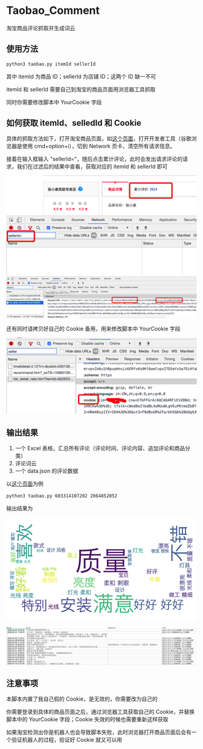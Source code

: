 # Taobao_Comment
淘宝商品评论抓取并生成词云

## 使用方法
```sh
python3 taobao.py itemId sellerId
```

其中 itemId 为商品 ID；sellerId 为店铺 ID；这两个 ID 缺一不可

itemId 和 sellerId 需要自己到淘宝的商品页面用浏览器工具抓取

同时你需要修改脚本中 YourCookie 字段

## 如何获取 itemId、selledId 和 Cookie
具体的抓取方法如下，打开淘宝商品页面，如[这个页面](https://detail.tmall.com/item.htm?spm=a230r.1.14.27.3cba2ff0fBnuTP&id=603314107202&ns=1&abbucket=12&skuId=4225813317223)，打开开发者工具（谷歌浏览器是使用 cmd+option+i），切到 Network 页卡，清空所有请求信息。

接着在输入框输入 "sellerId="，随后点击累计评论，此时会发出请求评论的请求，我们在过滤后的结果中查看，获取对应的 itemId 和 sellerId 即可

![](fetch_example_1.png)
![](fetch_example_2.png)

还有同时请拷贝好自己的 Cookie 备用，用来修改脚本中 YourCookie 字段

![](fetch_example_3.png)

## 输出结果
1. 一个 Excel 表格，汇总所有评论（评论时间、评论内容、追加评论和商品分类）
2. 评论词云
3. 一个 data.json 的评论数据

以[这个页面](https://detail.tmall.com/item.htm?spm=a230r.1.14.27.3cba2ff0fBnuTP&id=603314107202&ns=1&abbucket=12&skuId=4225813317223)为例

```sh
python3 taobao.py 603314107202 2064852052
```

输出结果为

![](output/603314107202_2064852052/WordCloud.png)

![](excel_example.png)

## 注意事项
本脚本内置了我自己假的 Cookie，是无效的，你需要改为自己的

你需要登录到具体的商品页面之后，通过浏览器工具获取自己的 Cookie，并替换脚本中的 YourCookie 字段；Cookie 失效的时候也需要重新这样获取

如果淘宝检测出你是机器人也会导致脚本失败，此时浏览器打开商品页面后会有一个验证机器人的过程，验证好 Cookie 就又可以用